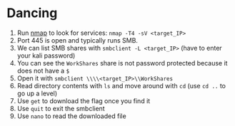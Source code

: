 # Dancing

1. Run [nmap](https://app.gitbook.com/s/DfkKonzwaN3qZbJhj85Q/enumeration#nmap "mention") to look for services: `nmap -T4 -sV <target_IP>`
2. Port 445 is open and typically runs SMB.&#x20;
3. We can list SMB shares with `smbclient -L <target_IP>` (have to enter your kali password)
4. You can see the `WorkShares` share is not password protected because it does not have a `$`&#x20;
5. Open it with `smbclient \\\\<target_IP>\\WorkShares`
6. Read directory contents with `ls` and move around with `cd` (use `cd ..` to go up a level)
7. Use `get` to download the flag once you find it
8. Use `quit` to exit the smbclient
9. Use `nano` to read the downloaded file
